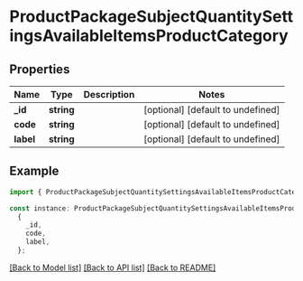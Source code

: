 # ProductPackageSubjectQuantitySettingsAvailableItemsProductCategory

## Properties

| Name      | Type       | Description | Notes                             |
| --------- | ---------- | ----------- | --------------------------------- |
| **\_id**  | **string** |             | [optional] [default to undefined] |
| **code**  | **string** |             | [optional] [default to undefined] |
| **label** | **string** |             | [optional] [default to undefined] |

## Example

```typescript
import { ProductPackageSubjectQuantitySettingsAvailableItemsProductCategory } from "./api";

const instance: ProductPackageSubjectQuantitySettingsAvailableItemsProductCategory =
  {
    _id,
    code,
    label,
  };
```

[[Back to Model list]](../README.md#documentation-for-models) [[Back to API list]](../README.md#documentation-for-api-endpoints) [[Back to README]](../README.md)
